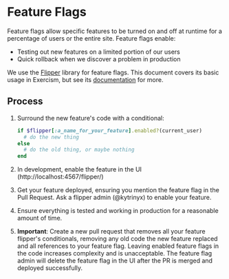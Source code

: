 Feature Flags
=============

Feature flags allow specific features to be turned on and off at runtime for a
percentage of users or the entire site. Feature flags enable:

- Testing out new features on a limited portion of our users
- Quick rollback when we discover a problem in production

We use the [Flipper][1] library for feature flags. This document covers its basic
usage in Exercism, but see its [documentation][1] for more.

Process
-------

1. Surround the new feature's code with a conditional:

    ```ruby
    if $flipper[:a_name_for_your_feature].enabled?(current_user)
      # do the new thing
    else
      # do the old thing, or maybe nothing
    end
    ```

2. In development, enable the feature in the UI (http://localhost:4567/flipper/)
3. Get your feature deployed, ensuring you mention the feature flag in the Pull
   Request. Ask a flipper admin (@kytrinyx) to enable your feature.
4. Ensure everything is tested and working in production for a reasonable amount of
   time.
5. **Important**: Create a new pull request that removes all your feature flipper's
   conditionals, removing any old code the new feature replaced and all references to
   your feature flag. Leaving enabled feature flags in the code increases complexity
   and is unacceptable. The feature flag admin will delete the feature flag in the UI
   after the PR is merged and deployed successfully.

   [1]: https://github.com/jnunemaker/flipper
